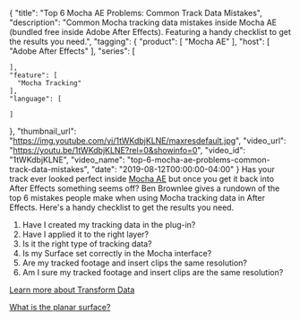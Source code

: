 {
  "title": "Top 6 Mocha AE Problems: Common Track Data Mistakes",
  "description": "Common Mocha tracking data mistakes inside Mocha AE (bundled free inside Adobe After Effects). Featuring a handy checklist to get the results you need.",
  "tagging": {
    "product": [
      "Mocha AE"
    ],
    "host": [
      "Adobe After Effects"
    ],
    "series": [

    ],
    "feature": [
      "Mocha Tracking"
    ],
    "language": [

    ]
  },
  "thumbnail_url": "https://img.youtube.com/vi/1tWKdbjKLNE/maxresdefault.jpg",
  "video_url": "https://youtu.be/1tWKdbjKLNE?rel=0&showinfo=0",
  "video_id": "1tWKdbjKLNE",
  "video_name": "top-6-mocha-ae-problems-common-track-data-mistakes",
  "date": "2019-08-12T00:00:00-04:00"
}
Has your track ever looked perfect inside [Mocha AE](https://borisfx.com/products/mocha-ae-cc-mocha-for-after-effects/ "Boris FX Mocha AE") but once you get it back into After Effects something seems off? Ben Brownlee gives a rundown of the top 6 mistakes people make when using Mocha tracking data in  After Effects. Here's a handy checklist to get the results you need.

1. Have I created my tracking data in the plug-in?
2. Have I applied it to the right layer?
3. Is it the right type of tracking data?
4. Is my Surface set correctly in the Mocha interface?
5. Are my tracked footage and insert clips the same resolution?
6. Am I sure my tracked footage and insert clips are the same resolution?

<a href="https://www.youtube.com/watch?v=cfi9XzmXmcA" target="_blank">Learn more about Transform Data </a>

[What is the planar surface?](https://borisfx.com/videos/mocha-explainer-understanding-co-planar-and-the-surface/ "Boris FX: Mocha Explainer: Understanding co-planar and the surface")
